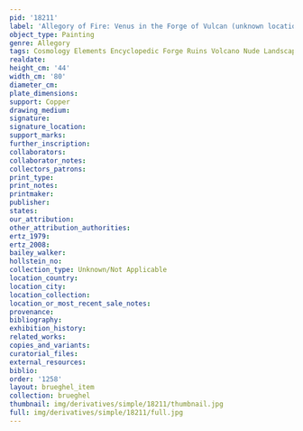 ```yaml
---
pid: '18211'
label: 'Allegory of Fire: Venus in the Forge of Vulcan (unknown location)'
object_type: Painting
genre: Allegory
tags: Cosmology Elements Encyclopedic Forge Ruins Volcano Nude Landscape Armor
realdate: 
height_cm: '44'
width_cm: '80'
diameter_cm: 
plate_dimensions: 
support: Copper
drawing_medium: 
signature: 
signature_location: 
support_marks: 
further_inscription: 
collaborators: 
collaborator_notes: 
collectors_patrons: 
print_type: 
print_notes: 
printmaker: 
publisher: 
states: 
our_attribution: 
other_attribution_authorities: 
ertz_1979: 
ertz_2008: 
bailey_walker: 
hollstein_no: 
collection_type: Unknown/Not Applicable
location_country: 
location_city: 
location_collection: 
location_or_most_recent_sale_notes: 
provenance: 
bibliography: 
exhibition_history: 
related_works: 
copies_and_variants: 
curatorial_files: 
external_resources: 
biblio: 
order: '1258'
layout: brueghel_item
collection: brueghel
thumbnail: img/derivatives/simple/18211/thumbnail.jpg
full: img/derivatives/simple/18211/full.jpg
---
```

